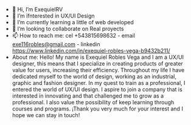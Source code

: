- 👋 Hi, I’m ExequielRV
- 👀 I’m ifnterested in UX/UI Design
- 🌱 I’m currently learning a little of web developed
- 💞️ I’m looking to collaborate on Real proyects
- 📫 How to reach me: cel +543815698632 - email exe116robles@gmail.com - linkedin https://www.linkedin.com/in/exequiel-robles-vega-b9432b211/
- About me: Hello! My name is Exequiel Robles Vega and I am a UX/UI designer, this means that I specialize in creating products of greater value for users, increasing their efficiency.
Throughout my life I have dedicated myself to the world of design, working as an industrial, graphic and fashion designer. In my quest to train as a professional, I entered the world of UX/UI design.
I aspire to join a company that is interested in innovating and that challenged me to grow as a professional. I also value the possibility of keep learning through courses and programs.
¡Thank you very much for your interest and I hope we can stay in touch!
